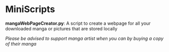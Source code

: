 # MiniScripts
<p><b>mangaWebPageCreator.py</b>: A script to create a webpage for all your downloaded manga or pictures that are stored locally</p>
<p><i>Please be advised to support manga artist when you can by buying a copy of their manga</i></p>

